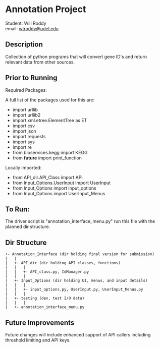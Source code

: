 # Annotation Project 
Student: Will Roddy  
email: wtroddy@udel.edu

## Description
Collection of python programs that will convert gene ID's and return relevant data from other sources.

## Prior to Running
Required Packages:

A full list of the packages used for this are:
- import urllib
- import urllib2
- import xml.etree.ElementTree as ET
- import csv
- import json
- import requests
- import sys
- import re
- from bioservices.kegg import KEGG
- from __future__ import print_function

Locally Imported:
- from API_dir.API_Class import API
- from Input_Options.UserInput import UserInput 
- from Input_Options import input_options
- from Input_Options import UserInput_Menus
	
## To Run:
The driver script is "annotation_interface_menu.py" run this file with the planned dir structure.

## Dir Structure
	+- Annotation_Interface (dir holding final version for submission)	
	|	|
	|	+- API_dir (dir holding API classes, functions)
	|	|	|
	|	|	+- API_class.py, IdManager.py
	|	|	|
	|	+- Input_Options (dir holding UI, menus, and input details)
	|	|	|
	|	|	+- input_options.py, UserInput.py, UserInput_Menus.py
	|	|	|
	|	+- testing (dev, test I/O data)
	|	|	|
	|	+- annotation_interface_menu.py
	
## Future Improvements 
Future changes will include enhanced support of API callers including threshold limiting and API keys. 